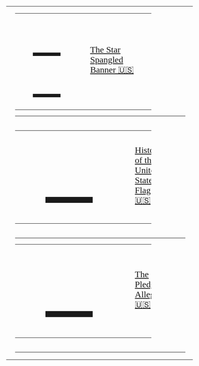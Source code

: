 <!-- START OF MAIN TABLE -->
<table><tr><tr><td></td><td>

<table style="width:80%">
    <td style="width:30%;font-family:verdana;color:red;font-size:96px">
      <a href="../assets/pdf/ssb.pdf">🎸 🎼</a>
    <td style="width:70%;font-family:verdana;color:red;font-size:64px">
      <font size="5" color="red"><a href="../assets/pdf/ssb.pdf">The Star Spangled Banner 🇺🇸</a>
</table>
<hr>
</td><td></td><tr><td></td><td>

<table style="width:80%">
    <td style="width:30%;font-family:verdana;color:red;font-size:164px">
      <a href="http://www.kofc.org/en/resources/service/council/1582_3_10.pdf">📜 </a>
    <td style="width:70%;font-family:verdana;color:red;font-size:64px">
      <font size="5" color="blue"><a href="http://www.kofc.org/en/resources/service/council/1582_3_10.pdf">History of the United States Flag 🇺🇸</a>
</table>
</td><td></td><tr><td></td><td>
<hr>

<table style="width:80%">
    <td style="width:30%;font-family:verdana;color:red;font-size:164px">
      <a href="https://www.kofc.org/un/en/resources/communications/pledgeAllegiance.pdf">📜 </a>
    <td style="width:70%;font-family:verdana;color:red;font-size:64px">
      <font size="5" color="blue"><a href="https://www.kofc.org/un/en/resources/communications/pledgeAllegiance.pdf">The Pledge of Allegience 🇺🇸</a>
    </td>
</table>
</td><td></td><tr><td></td><td>
<hr>

</td><tr></table>
<!-- END OF MAIN TABLE -->
